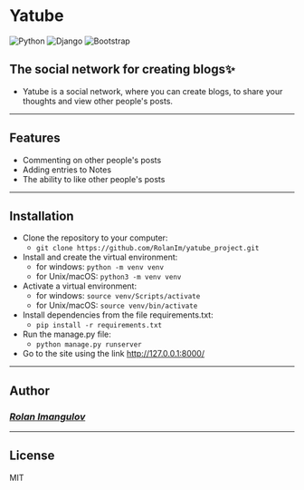 # Yatube
![Python](https://img.shields.io/badge/Python-3.11-%23254F72?style=flat-square&logo=python&logoColor=yellow&labelColor=254f72)
![Django](https://img.shields.io/badge/Django-2.2.9-0C4B33?style=flat-square&logo=django&logoColor=white&labelColor=0C4B33)
![Bootstrap](https://img.shields.io/badge/Bootstrap-5.3-712CF9?style=flat-square&logo=bootstrap&logoColor=white&labelColor=712CF9)

## The social network for creating blogs✨
- Yatube is a social network, where you can create blogs, to share your thoughts and view other people's posts.

---
## Features

- Commenting on other people's posts
- Adding entries to Notes
- The ability to like other people's posts

---
## Installation
- Clone the repository to your computer:
  - `git clone https://github.com/RolanIm/yatube_project.git` 
- Install and create the virtual environment:
    - for windows: `python -m venv venv`
    - for Unix/macOS: `python3 -m venv venv`
- Activate a virtual environment:
  - for windows: `source venv/Scripts/activate`
  - for Unix/macOS: `source venv/bin/activate`
- Install dependencies from the file requirements.txt: 
  - `pip install -r requirements.txt`
- Run the manage.py file:
  - `python manage.py runserver`
- Go to the site using the link http://127.0.0.1:8000/
---
## Author
### [_Rolan Imangulov_](https://github.com/RolanIm)

---
## License

MIT

[//]: # (These are reference links used in the body of this note and get stripped out when the markdown processor does its job. There is no need to format nicely because it shouldn't be seen. Thanks SO - http://stackoverflow.com/questions/4823468/store-comments-in-markdown-syntax)
